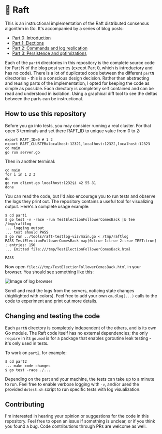 # :rowboat: Raft

This is an instructional implementation of the Raft distributed consensus
algorithm in Go. It's accompanied by a series of blog posts:

* [Part 0: Introduction](https://eli.thegreenplace.net/2020/implementing-raft-part-0-introduction/)
* [Part 1: Elections](https://eli.thegreenplace.net/2020/implementing-raft-part-1-elections/)
* [Part 2: Commands and log replication](https://eli.thegreenplace.net/2020/implementing-raft-part-2-commands-and-log-replication/)
* [Part 3: Persistence and optimizations](https://eli.thegreenplace.net/2020/implementing-raft-part-3-persistence-and-optimizations/)

Each of the `partN` directories in this repository is the complete source code
for Part N of the blog post series (except Part 0, which is introductory and has
no code). There is a lot of duplicated code between the different `partN`
directories - this is a conscious design decision. Rather than abstracting and
reusing parts of the implementation, I opted for keeping the code as simple
as possible. Each directory is completely self contained and can be read and
understood in isolation. Using a graphical diff tool to see the deltas between
the parts can be instructional.

## How to use this repository

Before you go into tests, you may consider running a real cluster. For that open 3 terminals and set there RAFT_ID to unique value from 0 to 2:
```
export RAFT_ID=0 # 1 2
export RAFT_CLUSTER=localhost:12321,localhost:12322,localhost:12323
cd main
go run server.go
```

Then in another terminal:
```
cd main
for i in 1 2 3
do
go run client.go localhost:1232$i 42 55 81
done
```

You can read the code, but I'd also encourage you to run tests and observe the
logs they print out. The repository contains a useful tool for visualizing
output. Here's a complete usage example:

```
$ cd part1
$ go test -v -race -run TestElectionFollowerComesBack |& tee /tmp/raftlog
... logging output
... test should PASS
$ go run ../tools/raft-testlog-viz/main.go < /tmp/raftlog
PASS TestElectionFollowerComesBack map[0:true 1:true 2:true TEST:true] ; entries: 150
... Emitted file:///tmp/TestElectionFollowerComesBack.html

PASS
```

Now open `file:///tmp/TestElectionFollowerComesBack.html` in your browser.
You should see something like this:

![Image of log browser](https://github.com/eliben/raft/blob/master/raftlog-screenshot.png)

Scroll and read the logs from the servers, noticing state changes (highlighted
with colors). Feel free to add your own `cm.dlog(...)` calls to the code to
experiment and print out more details.

## Changing and testing the code

Each `partN` directory is completely independent of the others, and is its own
Go module. The Raft code itself has no external dependencies; the only `require`
in its `go.mod` is for a package that enables goroutine leak testing - it's only
used in tests.

To work on `part2`, for example:

```
$ cd part2
... make code changes
$ go test -race ./...
```

Depending on the part and your machine, the tests can take up to a minute to
run. Feel free to enable verbose logging with ``-v``, and/or used the provided
``dotest.sh`` script to run specific tests with log visualization.

## Contributing

I'm interested in hearing your opinion or suggestions for the code in this
repository. Feel free to open an issue if something is unclear, or if you think
you found a bug. Code contributions through PRs are welcome as well.
